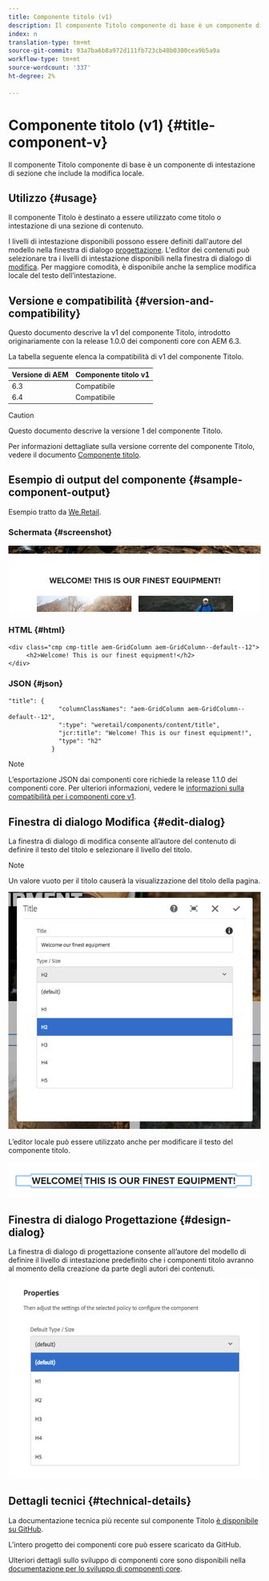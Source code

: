 ```yaml
---
title: Componente titolo (v1)
description: Il componente Titolo componente di base è un componente di intestazione di sezione che include la modifica locale.
index: n
translation-type: tm+mt
source-git-commit: 93a7ba6b8a972d111fb723cb40b0380cea9b5a9a
workflow-type: tm+mt
source-wordcount: '337'
ht-degree: 2%

---
```



# Componente titolo (v1) {#title-component-v}

Il componente Titolo componente di base è un componente di intestazione di sezione che include la modifica locale.

## Utilizzo {#usage}

Il componente Titolo è destinato a essere utilizzato come titolo o intestazione di una sezione di contenuto.

I livelli di intestazione disponibili possono essere definiti dall&#39;autore del modello nella finestra di dialogo [progettazione](#design-dialog). L&#39;editor dei contenuti può selezionare tra i livelli di intestazione disponibili nella finestra di dialogo di [modifica](#edit-dialog). Per maggiore comodità, è disponibile anche la semplice modifica locale del testo dell’intestazione.

## Versione e compatibilità {#version-and-compatibility}

Questo documento descrive la v1 del componente Titolo, introdotto originariamente con la release 1.0.0 dei componenti core con AEM 6.3.

La tabella seguente elenca la compatibilità di v1 del componente Titolo.

| Versione di AEM | Componente titolo v1 |
|--- |--- |
| 6.3 | Compatibile |
| 6.4 | Compatibile |

>[!CAUTION]
>
>Questo documento descrive la versione 1 del componente Titolo.
>
>Per informazioni dettagliate sulla versione corrente del componente Titolo, vedere il documento [Componente titolo](/help/components/title.md).

## Esempio di output del componente {#sample-component-output}

Esempio tratto da [We.Retail](https://helpx.adobe.com/experience-manager/6-4/sites/developing/using/we-retail.html).

### Schermata {#screenshot}

![](/help/assets/chlimage_1-36.png)

### HTML {#html}

```
<div class="cmp cmp-title aem-GridColumn aem-GridColumn--default--12">
     <h2>Welcome! This is our finest equipment!</h2>
</div>
```

### JSON {#json}

```
"title": {
              "columnClassNames": "aem-GridColumn aem-GridColumn--default--12",
              ":type": "weretail/components/content/title",
              "jcr:title": "Welcome! This is our finest equipment!",
              "type": "h2"
            }
```

>[!NOTE]
>
>L’esportazione JSON dai componenti core richiede la release 1.1.0 dei componenti core. Per ulteriori informazioni, vedere le [informazioni sulla compatibilità per i componenti core v1](/help/versions.md).

## Finestra di dialogo Modifica {#edit-dialog}

La finestra di dialogo di modifica consente all’autore del contenuto di definire il testo del titolo e selezionare il livello del titolo.

>[!NOTE]
>
>Un valore vuoto per il titolo causerà la visualizzazione del titolo della pagina.

![](/help/assets/chlimage_1-91.png)

L’editor locale può essere utilizzato anche per modificare il testo del componente titolo.

![](/help/assets/chlimage_1-37.png)

## Finestra di dialogo Progettazione {#design-dialog}

La finestra di dialogo di progettazione consente all’autore del modello di definire il livello di intestazione predefinito che i componenti titolo avranno al momento della creazione da parte degli autori dei contenuti.

![](/help/assets/chlimage_1-92.png)

## Dettagli tecnici {#technical-details}

La documentazione tecnica più recente sul componente Titolo [è disponibile su GitHub](https://github.com/adobe/aem-core-wcm-components/tree/master/content/src/content/jcr_root/apps/core/wcm/components/title/v1/title).

L’intero progetto dei componenti core può essere scaricato da GitHub.

Ulteriori dettagli sullo sviluppo di componenti core sono disponibili nella [documentazione per lo sviluppo di componenti core](/help/developing/overview.md).
